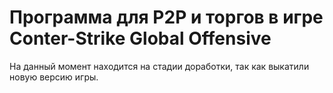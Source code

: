 # Программа для P2P и торгов в игре Conter-Strike Global Offensive

На данный момент находится на стадии доработки, так как выкатили новую версию игры.
